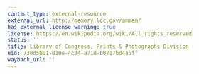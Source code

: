 ```yaml
---
content_type: external-resource
external_url: http://memory.loc.gov/ammem/
has_external_license_warning: true
license: https://en.wikipedia.org/wiki/All_rights_reserved
status: ''
title: Library of Congress, Prints & Photographs Division
uid: 730d5b01-010e-4c34-a71d-b0717bd4a5ff
wayback_url: ''
---
```

